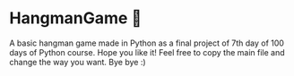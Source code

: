 # HangmanGame  🧐 
A basic hangman game made in Python as a final project of 7th day of 100 days of Python course.
Hope you like it!
Feel free to copy the main file and change the way you want.
Bye bye :)
